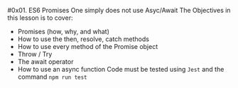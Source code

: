 #0x01. ES6 Promises
One simply does not use Asyc/Await
The Objectives in this lesson is to cover:
- Promises (how, why, and what)
- How to use the then, resolve, catch methods
- How to use every method of the Promise object
- Throw / Try
- The await operator
- How to use an async function
Code must be tested using ```Jest``` and the command ```npm run test```
